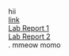 hii <br />
[link](https://github.com/ayynny/cse15l-lab-reports/blob/main/meow.md) <br />
[Lab Report 1](https://github.com/ayynny/cse15l-lab-reports/blob/main/LabReport1.md) <br />
[Lab Report 2](https://github.com/ayynny/cse15l-lab-reports/blob/main/LabReport2.md) <br />
.
mmeow
momo
